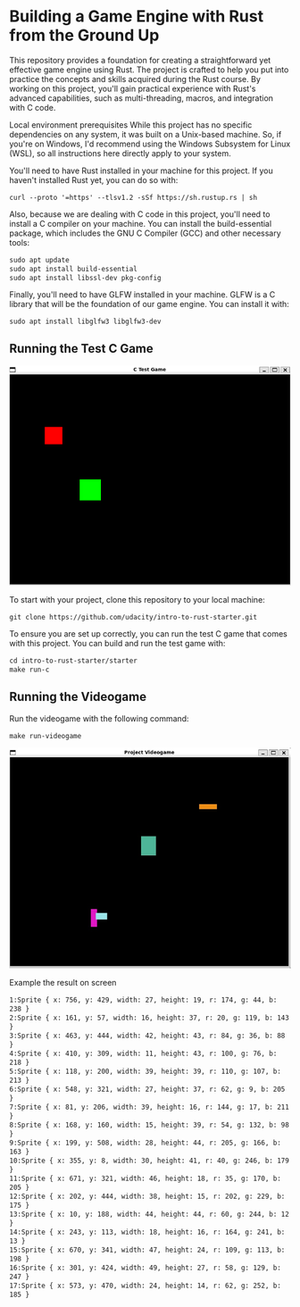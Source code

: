 # Building a Game Engine with Rust from the Ground Up

This repository provides a foundation for creating a straightforward yet effective game engine using Rust. The project is crafted to help you put into practice the concepts and skills acquired during the Rust course. By working on this project, you'll gain practical experience with Rust's advanced capabilities, such as multi-threading, macros, and integration with C code.

Local environment prerequisites
While this project has no specific dependencies on any system, it was built on a Unix-based machine. So, if you're on Windows, I'd recommend using the Windows Subsystem for Linux (WSL), so all instructions here directly apply to your system.

You'll need to have Rust installed in your machine for this project. If you haven't installed Rust yet, you can do so with:

````
curl --proto '=https' --tlsv1.2 -sSf https://sh.rustup.rs | sh
````

Also, because we are dealing with C code in this project, you'll need to install a C compiler on your machine. You can install the build-essential package, which includes the GNU C Compiler (GCC) and other necessary tools:

````
sudo apt update
sudo apt install build-essential
sudo apt install libssl-dev pkg-config

````
Finally, you'll need to have GLFW installed in your machine. GLFW is a C library that will be the foundation of our game engine. You can install it with:

````
sudo apt install libglfw3 libglfw3-dev

````

## Running the Test C Game

![media](https://github.com/1Px-Vision/Game/blob/main/Building%20a%20Game%20Engine%20with%20Rust%20from%20the%20Ground%20Up/img.png)

To start with your project, clone this repository to your local machine:

````
git clone https://github.com/udacity/intro-to-rust-starter.git

````

To ensure you are set up correctly, you can run the test C game that comes with this project. You can build and run the test game with:

````
cd intro-to-rust-starter/starter
make run-c
````
## Running the Videogame

Run the videogame with the following command:

````
make run-videogame
````
![Result_Game](https://github.com/1Px-Vision/Game/blob/main/Building%20a%20Game%20Engine%20with%20Rust%20from%20the%20Ground%20Up/Rust_Game.jpg)

Example the result on screen
````
1:Sprite { x: 756, y: 429, width: 27, height: 19, r: 174, g: 44, b: 238 }
2:Sprite { x: 161, y: 57, width: 16, height: 37, r: 20, g: 119, b: 143 }
3:Sprite { x: 463, y: 444, width: 42, height: 43, r: 84, g: 36, b: 88 }
4:Sprite { x: 410, y: 309, width: 11, height: 43, r: 100, g: 76, b: 218 }
5:Sprite { x: 118, y: 200, width: 39, height: 39, r: 110, g: 107, b: 213 }
6:Sprite { x: 548, y: 321, width: 27, height: 37, r: 62, g: 9, b: 205 }
7:Sprite { x: 81, y: 206, width: 39, height: 16, r: 144, g: 17, b: 211 }
8:Sprite { x: 168, y: 160, width: 15, height: 39, r: 54, g: 132, b: 98 }
9:Sprite { x: 199, y: 508, width: 28, height: 44, r: 205, g: 166, b: 163 }
10:Sprite { x: 355, y: 8, width: 30, height: 41, r: 40, g: 246, b: 179 }
11:Sprite { x: 671, y: 321, width: 46, height: 18, r: 35, g: 170, b: 205 }
12:Sprite { x: 202, y: 444, width: 38, height: 15, r: 202, g: 229, b: 175 }
13:Sprite { x: 10, y: 188, width: 44, height: 44, r: 60, g: 244, b: 12 }
14:Sprite { x: 243, y: 113, width: 18, height: 16, r: 164, g: 241, b: 13 }
15:Sprite { x: 670, y: 341, width: 47, height: 24, r: 109, g: 113, b: 198 }
16:Sprite { x: 301, y: 424, width: 49, height: 27, r: 58, g: 129, b: 247 }
17:Sprite { x: 573, y: 470, width: 24, height: 14, r: 62, g: 252, b: 185 }
````
